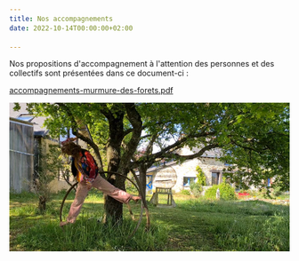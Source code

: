 ```yaml
---
title: Nos accompagnements
date: 2022-10-14T00:00:00+02:00

---
```

Nos propositions d'accompagnement à l'attention des personnes et des collectifs sont présentées dans ce document-ci : 

[accompagnements-murmure-des-forets.pdf](/uploads/accompagnements-murmure-des-forets.pdf "accompagnements-murmure-des-forets.pdf")

![](/uploads/recherche-arbre-et-cercle.jpg)